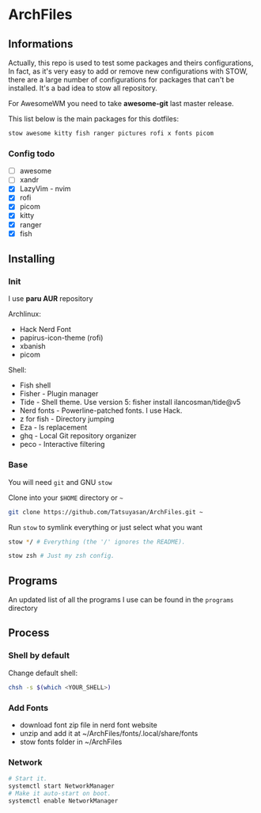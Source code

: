 # ArchFiles

## Informations

Actually, this repo is used to test some packages and theirs configurations, 
In fact, as it's very easy to add or remove new configurations with STOW, 
there are a large number of configurations for packages that can't be installed.
It's a bad idea to stow all repository.

For AwesomeWM you need to take **awesome-git** last master release.

This list below is the main packages for this dotfiles:

```bash
stow awesome kitty fish ranger pictures rofi x fonts picom  
```
### Config todo

- [ ] awesome
- [ ] xandr
- [x] LazyVim - nvim
- [x] rofi
- [x] picom
- [x] kitty
- [x] ranger
- [x] fish

## Installing

### Init
I use **paru AUR** repository

Archlinux:
- Hack Nerd Font
- papirus-icon-theme (rofi)
- xbanish
- picom

Shell:
- Fish shell
- Fisher - Plugin manager
- Tide - Shell theme. Use version 5: fisher install ilancosman/tide@v5
- Nerd fonts - Powerline-patched fonts. I use Hack.
- z for fish - Directory jumping
- Eza - ls replacement
- ghq - Local Git repository organizer
- peco - Interactive filtering



### Base

You will need `git` and GNU `stow`

Clone into your `$HOME` directory or `~`

```bash
git clone https://github.com/Tatsuyasan/ArchFiles.git ~
```

Run `stow` to symlink everything or just select what you want

```bash
stow */ # Everything (the '/' ignores the README).
```

```bash
stow zsh # Just my zsh config.
```

## Programs

An updated list of all the programs I use can be found in the `programs` directory

## Process

### Shell by default
Change default shell:
```bash
chsh -s $(which <YOUR_SHELL>)
```

### Add Fonts
- download font zip file in nerd font website
- unzip and add it at ~/ArchFiles/fonts/.local/share/fonts
- stow fonts folder in ~/ArchFiles

### Network
```bash
# Start it.
systemctl start NetworkManager
# Make it auto-start on boot.
systemctl enable NetworkManager
```
